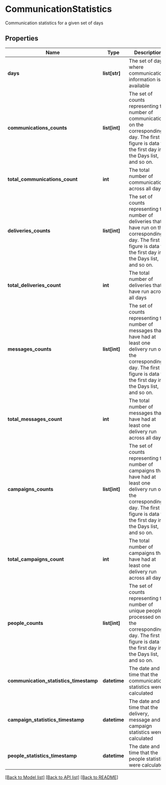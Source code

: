 # CommunicationStatistics

Communication statistics for a given set of days

## Properties
Name | Type | Description | Notes
------------ | ------------- | ------------- | -------------
**days** | **list[str]** | The set of days where communication information is available | 
**communications_counts** | **list[int]** | The set of counts representing the number of communications on the corresponding day.  The first figure is data for the first day in the Days list, and so on. | 
**total_communications_count** | **int** | The total number of communications across all days | 
**deliveries_counts** | **list[int]** | The set of counts representing the number of deliveries that have run on the corresponding day.  The first figure is data for the first day in the Days list, and so on. | 
**total_deliveries_count** | **int** | The total number of deliveries that have run across all days | 
**messages_counts** | **list[int]** | The set of counts representing the number of messages that have had at least one delivery run on the corresponding day.  The first figure is data for the first day in the Days list, and so on. | 
**total_messages_count** | **int** | The total number of messages that have had at least one delivery run across all days | 
**campaigns_counts** | **list[int]** | The set of counts representing the number of campaigns that have had at least one delivery run on the corresponding day.  The first figure is data for the first day in the Days list, and so on. | 
**total_campaigns_count** | **int** | The total number of campaigns that have had at least one delivery run across all days | 
**people_counts** | **list[int]** | The set of counts representing the number of unique people processed on the corresponding day.  The first figure is data for the first day in the Days list, and so on. | 
**communication_statistics_timestamp** | **datetime** | The date and time that the communication statistics were calculated | [optional] 
**campaign_statistics_timestamp** | **datetime** | The date and time that the delivery, message and campaign statistics were calculated | [optional] 
**people_statistics_timestamp** | **datetime** | The date and time that the people statistics were calculated | [optional] 

[[Back to Model list]](../README.md#documentation-for-models) [[Back to API list]](../README.md#documentation-for-api-endpoints) [[Back to README]](../README.md)


